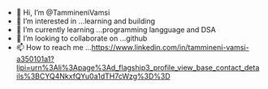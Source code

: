 - 👋 Hi, I’m @TammineniVamsi
- 👀 I’m interested in ...learning and building
- 🌱 I’m currently learning ...programming langguage and DSA
- 💞️ I’m looking to collaborate on ...github
- 📫 How to reach me ...https://www.linkedin.com/in/tammineni-vamsi-a350101a1?lipi=urn%3Ali%3Apage%3Ad_flagship3_profile_view_base_contact_details%3BCYQ4NkxfQYu0a1dTH7cWzg%3D%3D

<!---
TammineniVamsi/TammineniVamsi is a ✨ special ✨ repository because its `README.md` (this file) appears on your GitHub profile.
You can click the Preview link to take a look at your changes.
--->
